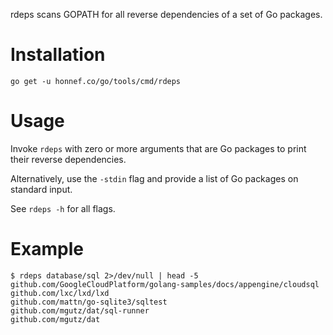 rdeps scans GOPATH for all reverse dependencies of a set of Go
packages.

# Installation

```
go get -u honnef.co/go/tools/cmd/rdeps
```

# Usage

Invoke `rdeps` with zero or more arguments that are Go packages to
print their reverse dependencies.

Alternatively, use the `-stdin` flag and provide a list of Go packages
on standard input.

See `rdeps -h` for all flags.

# Example

```
$ rdeps database/sql 2>/dev/null | head -5
github.com/GoogleCloudPlatform/golang-samples/docs/appengine/cloudsql
github.com/lxc/lxd/lxd
github.com/mattn/go-sqlite3/sqltest
github.com/mgutz/dat/sql-runner
github.com/mgutz/dat
```
